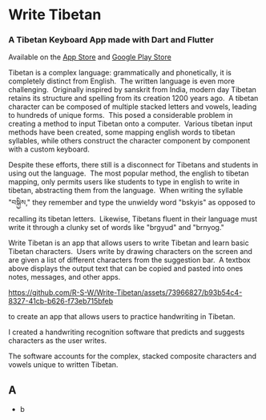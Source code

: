 # Write Tibetan

### A Tibetan Keyboard App made with Dart and Flutter

Available on the [App Store](https://apps.apple.com/us/app/write-tibetan/id1615471990) and [Google Play Store](https://play.google.com/store/apps/details?id=com.RaymondWu.com.tibetan_handwriting_app_0_1&hl=en&gl=US)

Tibetan is a complex language: grammatically and phonetically, it is completely distinct from English. &nbsp;The written language is even more challenging. &nbsp;Originally inspired by sanskrit from India, modern day Tibetan retains its structure and spelling from its creation 1200 years ago.&nbsp; A tibetan character can be composed of multiple stacked letters and vowels, leading to hundreds of unique forms.&nbsp; This posed a considerable problem in creating a method to input Tibetan onto a computer.&nbsp; Various tibetan input methods have been created, some mapping english words to tibetan syllables, while others construct the character component by component with a custom keyboard.&nbsp; 

Despite these efforts, there still is a disconnect for Tibetans and students in using out the language.&nbsp; The most popular method, the english to tibetan mapping, only permits users like students to type in english to write in tibetan, abstracting them from the language.&nbsp; When writing the syllable "བསྐྱིས," they remember and type the unwieldy word "bskyis" as opposed to recalling its tibetan letters. &nbsp;Likewise, Tibetans fluent in their language must write it through a clunky set of words like "brgyud" and "brnyog."

Write Tibetan is an app that allows users to write Tibetan and learn basic Tibetan characters.&nbsp; Users write by drawing characters on the screen and are given a list of different characters from the suggestion bar.&nbsp; A textbox above displays the output text that can be copied and pasted into ones notes, messages, and other apps.&nbsp;


https://github.com/R-S-W/Write-Tibetan/assets/73966827/b93b54c4-8327-41cb-b626-f73eb715bfeb





to create an app that allows users to practice handwriting in Tibetan.

I created a handwriting recognition software that predicts and suggests characters as the user writes.

The software accounts for the complex, stacked composite characters and vowels unique to written Tibetan.

## A



- b

